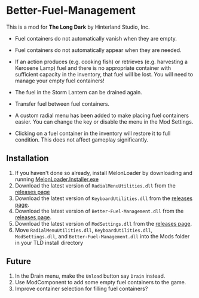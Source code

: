 # Better-Fuel-Management


This is a mod for **The Long Dark** by Hinterland Studio, Inc.


* Fuel containers do not automatically vanish when they are empty.

* Fuel containers do not automatically appear when they are needed.

* If an action produces (e.g. cooking fish) or retrieves (e.g. harvesting a Kerosene Lamp) fuel and there is no appropriate container with sufficient capacity in the inventory, that fuel will be lost. You will need to manage your empty fuel containers!

* The fuel in the Storm Lantern can be drained again.

* Transfer fuel between fuel containers.

* A custom radial menu has been added to make placing fuel containers easier. You can change the key or disable the menu in the Mod Settings.

* Clicking on a fuel container in the inventory will restore it to full condition. This does not affect gameplay significantly.

## Installation

1. If you haven't done so already, install MelonLoader by downloading and running [MelonLoader.Installer.exe](https://github.com/HerpDerpinstine/MelonLoader/releases/latest/download/MelonLoader.Installer.exe)
2. Download the latest version of `RadialMenuUtilities.dll` from the [releases page](https://github.com/ds5678/RadialMenuUtilities/releases)
3. Download the latest version of `KeyboardUtilities.dll` from the [releases page](https://github.com/ds5678/KeyboardUtilities/releases).
4. Download the latest version of `Better-Fuel-Management.dll` from the [releases page](https://github.com/ds5678/Better-Fuel-Management/releases).
5. Download the latest version of `ModSettings.dll` from the [releases page](https://github.com/zeobviouslyfakeacc/ModSettings/releases).
6. Move `RadialMenuUtilities.dll`, `KeyboardUtilities.dll`, `ModSettings.dll`, and `Better-Fuel-Management.dll` into the Mods folder in your TLD install directory

## Future

1. In the Drain menu, make the `Unload` button say `Drain` instead.
2. Use ModComponent to add some empty fuel containers to the game.
3. Improve container selection for filling fuel containers?